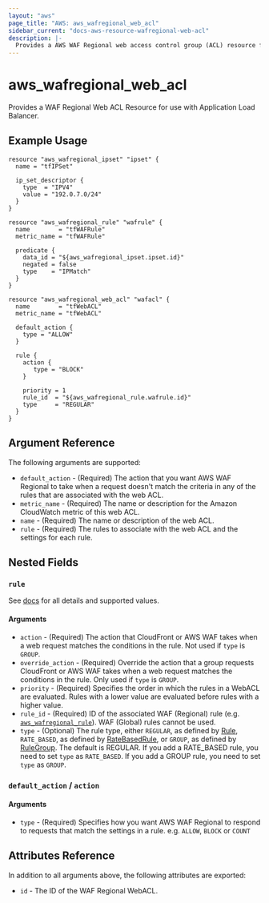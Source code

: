 ```yaml
---
layout: "aws"
page_title: "AWS: aws_wafregional_web_acl"
sidebar_current: "docs-aws-resource-wafregional-web-acl"
description: |-
  Provides a AWS WAF Regional web access control group (ACL) resource for use with ALB.
---
```


# aws_wafregional_web_acl

Provides a WAF Regional Web ACL Resource for use with Application Load Balancer.

## Example Usage

```hcl
resource "aws_wafregional_ipset" "ipset" {
  name = "tfIPSet"
  
  ip_set_descriptor {
    type  = "IPV4"
    value = "192.0.7.0/24"
  }
}

resource "aws_wafregional_rule" "wafrule" {
  name        = "tfWAFRule"
  metric_name = "tfWAFRule"
  
  predicate {
    data_id = "${aws_wafregional_ipset.ipset.id}"
    negated = false
    type    = "IPMatch"
  }
}

resource "aws_wafregional_web_acl" "wafacl" {
  name        = "tfWebACL"
  metric_name = "tfWebACL"
  
  default_action {
    type = "ALLOW"
  }
  
  rule {
    action {
       type = "BLOCK"
    }
    
    priority = 1
    rule_id  = "${aws_wafregional_rule.wafrule.id}"
    type     = "REGULAR"
  }
}
```

## Argument Reference

The following arguments are supported:

* `default_action` - (Required) The action that you want AWS WAF Regional to take when a request doesn't match the criteria in any of the rules that are associated with the web ACL.
* `metric_name` - (Required) The name or description for the Amazon CloudWatch metric of this web ACL.
* `name` - (Required) The name or description of the web ACL.
* `rule` - (Required) The rules to associate with the web ACL and the settings for each rule.

## Nested Fields

### `rule`

See [docs](https://docs.aws.amazon.com/waf/latest/APIReference/API_regional_ActivatedRule.html) for all details and supported values.

#### Arguments

* `action` - (Required) The action that CloudFront or AWS WAF takes when a web request matches the conditions in the rule.  Not used if `type` is `GROUP`.
* `override_action` - (Required) Override the action that a group requests CloudFront or AWS WAF takes when a web request matches the conditions in the rule.  Only used if `type` is `GROUP`.
* `priority` - (Required) Specifies the order in which the rules in a WebACL are evaluated.
  Rules with a lower value are evaluated before rules with a higher value.
* `rule_id` - (Required) ID of the associated WAF (Regional) rule (e.g. [`aws_wafregional_rule`](/docs/providers/aws/r/wafregional_rule.html)). WAF (Global) rules cannot be used.
* `type` - (Optional) The rule type, either `REGULAR`, as defined by [Rule](http://docs.aws.amazon.com/waf/latest/APIReference/API_Rule.html), `RATE_BASED`, as defined by [RateBasedRule](http://docs.aws.amazon.com/waf/latest/APIReference/API_RateBasedRule.html), or `GROUP`, as defined by [RuleGroup](https://docs.aws.amazon.com/waf/latest/APIReference/API_RuleGroup.html). The default is REGULAR. If you add a RATE_BASED rule, you need to set `type` as `RATE_BASED`. If you add a GROUP rule, you need to set `type` as `GROUP`.

### `default_action` / `action`

#### Arguments

* `type` - (Required) Specifies how you want AWS WAF Regional to respond to requests that match the settings in a rule.
  e.g. `ALLOW`, `BLOCK` or `COUNT`

## Attributes Reference

In addition to all arguments above, the following attributes are exported:

* `id` - The ID of the WAF Regional WebACL.
